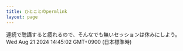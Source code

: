 ```yaml
---
title: ひとことのpermlink
layout: page
---
```

<div class="box" dt="1724219102229">
  連続で聴講すると疲れるので、そんなでも無いセッションは休みにしよう。
  <div class="content is-small">Wed Aug 21 2024 14:45:02 GMT+0900 (日本標準時)</div>
</div>